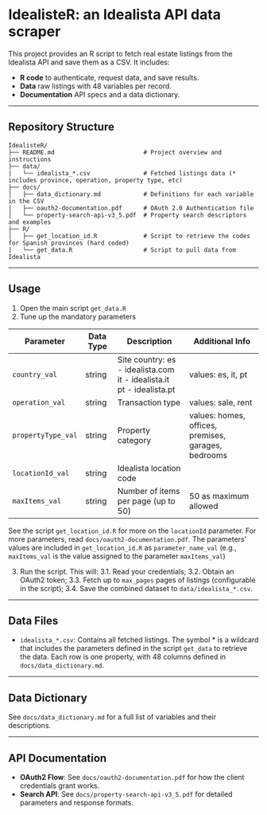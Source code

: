 # IdealisteR: an Idealista API data scraper

This project provides an R script to fetch real estate listings from the Idealista API and save them as a CSV. It includes:

- **R code** to authenticate, request data, and save results.
- **Data** raw listings with 48 variables per record.
- **Documentation** API specs and a data dictionary.

---

## Repository Structure

```
IdealisteR/
├── README.md                         # Project overview and instructions
├── data/
|   └── idealista_*.csv               # Fetched listings data (* includes province, operation, property type, etc)
├── docs/
│   ├── data_dictionary.md            # Definitions for each variable in the CSV
│   ├── oauth2-documentation.pdf      # OAuth 2.0 Authentication file
│   └── property-search-api-v3_5.pdf  # Property search descriptors and examples
├── R/
│   ├── get_location_id.R             # Script to retrieve the codes for Spanish provinces (hard coded)
|   └── get_data.R                    # Script to pull data from Idealista

```

---

## Usage

  1. Open the main script `get_data.R`
  2. Tune up the mandatory parameters
  
| Parameter      | Data Type | Description                                                                | Additional Info                                     |
| -------------- | --------- | -------------------------------------------------------------------------- | --------------------------------------------------- |
| `country_val`      | string    | Site country: es - idealista.com<br>it - idealista.it<br>pt - idealista.pt | values: es, it, pt                                  |
| `operation_val`    | string    | Transaction type                                                           | values: sale, rent                                  |
| `propertyType_val` | string    | Property category                                                          | values: homes, offices, premises, garages, bedrooms |
| `locationId_val`   | string    | Idealista location code                                                    |                                                     |
| `maxItems_val`     | string   | Number of items per page (up to 50)                                        | 50 as maximum allowed                               |

  See the script `get_location_id.R` for more on the `locationId` parameter. For more parameters, read
  `docs/oauth2-documentation.pdf`. The parameters' values are included in `get_location_id.R` as 
  `parameter_name_val` (e.g., `maxItems_val` is the value assigned to the parameter `maxItems_val`)
  
  3. Run the script. This will:
    3.1. Read your credentials;
    3.2. Obtain an OAuth2 token;
    3.3. Fetch up to `max_pages` pages of listings (configurable in the script);
    3.4. Save the combined dataset to `data/idealista_*.csv`.

---

## Data Files

- `idealista_*.csv`: Contains all fetched listings. The symbol * is a wildcard that includes the parameters defined 
  in the script `get_data` to retrieve the data. Each row is one property, with 48 columns defined in `docs/data_dictionary.md`.

---

## Data Dictionary

See `docs/data_dictionary.md` for a full list of variables and their descriptions.

---

## API Documentation

- **OAuth2 Flow**: See `docs/oauth2-documentation.pdf` for how the client credentials grant works.
- **Search API**: See `docs/property-search-api-v3_5.pdf` for detailed parameters and response formats.